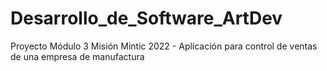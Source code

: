# Desarrollo_de_Software_ArtDev
Proyecto Módulo 3 Misión Mintic 2022 - Aplicación para control de ventas de una empresa de manufactura 
